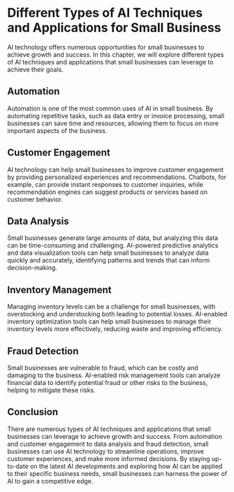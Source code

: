 Different Types of AI Techniques and Applications for Small Business
=================================================================================================================================

AI technology offers numerous opportunities for small businesses to achieve growth and success. In this chapter, we will explore different types of AI techniques and applications that small businesses can leverage to achieve their goals.

Automation
----------

Automation is one of the most common uses of AI in small business. By automating repetitive tasks, such as data entry or invoice processing, small businesses can save time and resources, allowing them to focus on more important aspects of the business.

Customer Engagement
-------------------

AI technology can help small businesses to improve customer engagement by providing personalized experiences and recommendations. Chatbots, for example, can provide instant responses to customer inquiries, while recommendation engines can suggest products or services based on customer behavior.

Data Analysis
-------------

Small businesses generate large amounts of data, but analyzing this data can be time-consuming and challenging. AI-powered predictive analytics and data visualization tools can help small businesses to analyze data quickly and accurately, identifying patterns and trends that can inform decision-making.

Inventory Management
--------------------

Managing inventory levels can be a challenge for small businesses, with overstocking and understocking both leading to potential losses. AI-enabled inventory optimization tools can help small businesses to manage their inventory levels more effectively, reducing waste and improving efficiency.

Fraud Detection
---------------

Small businesses are vulnerable to fraud, which can be costly and damaging to the business. AI-enabled risk management tools can analyze financial data to identify potential fraud or other risks to the business, helping to mitigate these risks.

Conclusion
----------

There are numerous types of AI techniques and applications that small businesses can leverage to achieve growth and success. From automation and customer engagement to data analysis and fraud detection, small businesses can use AI technology to streamline operations, improve customer experiences, and make more informed decisions. By staying up-to-date on the latest AI developments and exploring how AI can be applied to their specific business needs, small businesses can harness the power of AI to gain a competitive edge.
